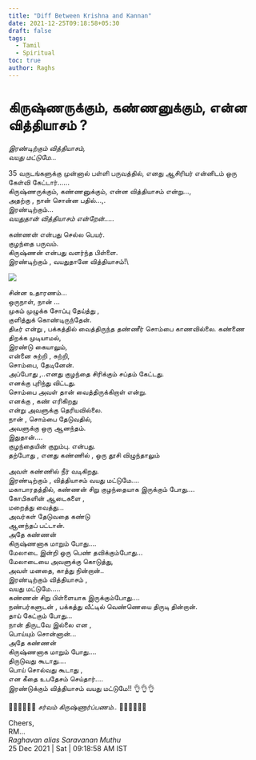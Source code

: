 ```yaml
---
title: "Diff Between Krishna and Kannan"
date: 2021-12-25T09:18:58+05:30
draft: false
tags:
  - Tamil
  - Spiritual
toc: true
author: Raghs
---
```


# கிருஷ்ணருக்கும், கண்ணனுக்கும், என்ன வித்தியாசம் ?

*இரண்டிற்கும் வித்தியாசம்,*\
*வயது மட்டுமே...*

35 வருடங்களுக்கு முன்னால் பள்ளி பருவத்தில், எனது ஆசிரியர் என்னிடம் ஒரு கேள்வி கேட்டார்......\
கிருஷ்ணருக்கும், கண்ணனுக்கும், என்ன வித்தியாசம் என்று...,\
அதற்கு , நான் சொன்ன பதில்...,.\
இரண்டிற்கும்...\
*வயதுதான் வித்தியாசம் என்றேன்.....*

<!--more-->

கண்ணன் என்பது செல்ல பெயர்.\
குழந்தை பருவம்.\
கிருஷ்ணன் என்பது வளர்ந்த பிள்ளை.\
இரண்டிற்கும் , வயதுதானே வித்தியாசம்!\

<img src="http://raghsonline.com/spiritual/BeautifulhildKrishnaSleeping.png"/>

சின்ன உதாரணம்...\
ஒருநாள், நான் ...\
முகம் முழுக்க சோப்பு தேய்த்து ,\
குளித்துக் கொண்டிருந்தேன். \
திடீர் என்று , பக்கத்தில் வைத்திருந்த தண்ணீர் சொம்பை காணவில்லை. கண்ணை திறக்க முடியாமல்,\
இரண்டு கையாலும்,\
என்னை சுற்றி , சுற்றி,\
சொம்பை, தேடினேன்.\
அப்போது ,..எனது குழந்தை சிரிக்கும் சப்தம் கேட்டது.\
எனக்கு புரிந்து விட்டது.\
சொம்பை அவள் தான் வைத்திருக்கிறாள் என்று.\
எனக்கு , கண் எரிகிறது\
என்று அவளுக்கு தெரியவில்லை.\
நான் , சொம்பை தேடுவதில்,\
அவளுக்கு ஒரு ஆனந்தம்.\
இதுதான்....\
குழந்தையின் குறும்பு. என்பது.\
தற்போது , எனது கண்ணில் ,
ஒரு தூசி விழுந்தாலும்


அவள் கண்ணில் நீர் வடிகிறது.\
இரண்டிற்கும் , வித்தியாசம் வயது மட்டுமே....\
மகாபாரதத்தில், கண்ணன் சிறு குழந்தையாக இருக்கும் போது....\
கோபிகளின் ஆடைகளை ,\
மறைத்து வைத்து...\
அவர்கள் தேடுவதை கண்டு\
ஆனந்தப் பட்டான்.\
அதே கண்ணன்\
கிருஷ்ணனாக மாறும் போது....\
மேலாடை இன்றி ஒரு பெண் தவிக்கும்போது...\
மேலாடையை அவளுக்கு கொடுத்து,\
அவள் மனதை, காத்து நின்றான்..\
இரண்டிற்கும் வித்தியாசம் ,\
வயது மட்டுமே.....\
கண்ணன் சிறு பிள்ளையாக இருக்கும்போது....\
நண்பர்களுடன் , பக்கத்து வீட்டில் வெண்ணெயை திருடி தின்றான்.\
தாய் கேட்கும் போது...\
நான் திருடவே இல்லை என ,\
பொய்யும் சொன்னான்...\
அதே கண்ணன்\
கிருஷ்ணனாக மாறும் போது....\
திருடுவது கூடாது....\
பொய் சொல்வது கூடாது ,\
என கீதை உபதேசம் செய்தார்....\
இரண்டுக்கும் வித்தியாசம் வயது மட்டுமே!! 👌👌👌

🎍🎍🎍🎍🎍🎍 *சர்வம் கிருஷ்ணார்ப்பணம்..* 🎍🎍🎍🎍🎍🎍


Cheers,\
RM...\
_Raghavan alias Saravanan Muthu_\
25 Dec 2021 | Sat | 09:18:58 AM IST
